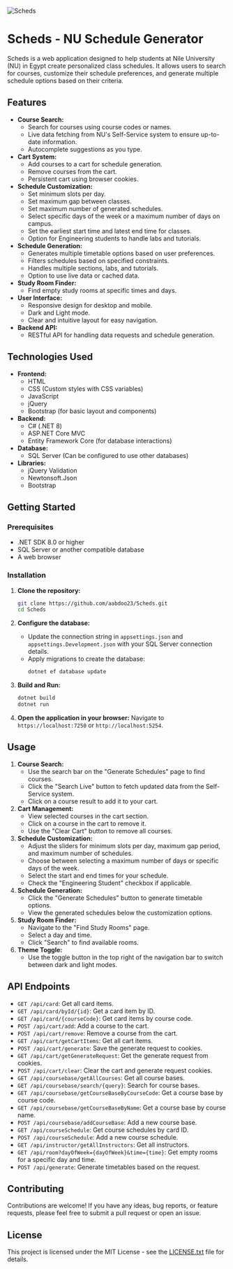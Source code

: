 ![Scheds](https://socialify.git.ci/aabdoo23/Scheds/image?language=1&name=1&owner=1&pattern=Solid&theme=Dark)

# Scheds - NU Schedule Generator

Scheds is a web application designed to help students at Nile University (NU) in Egypt create personalized class schedules. It allows users to search for courses, customize their schedule preferences, and generate multiple schedule options based on their criteria.

## Features

*   **Course Search:**
    *   Search for courses using course codes or names.
    *   Live data fetching from NU's Self-Service system to ensure up-to-date information.
    *   Autocomplete suggestions as you type.
*   **Cart System:**
    *   Add courses to a cart for schedule generation.
    *   Remove courses from the cart.
    *   Persistent cart using browser cookies.
*   **Schedule Customization:**
    *   Set minimum slots per day.
    *   Set maximum gap between classes.
    *   Set maximum number of generated schedules.
    *   Select specific days of the week or a maximum number of days on campus.
    *   Set the earliest start time and latest end time for classes.
    *   Option for Engineering students to handle labs and tutorials.
*   **Schedule Generation:**
    *   Generates multiple timetable options based on user preferences.
    *   Filters schedules based on specified constraints.
    *   Handles multiple sections, labs, and tutorials.
    *   Option to use live data or cached data.
*   **Study Room Finder:**
    *   Find empty study rooms at specific times and days.
*   **User Interface:**
    *   Responsive design for desktop and mobile.
    *   Dark and Light mode.
    *   Clear and intuitive layout for easy navigation.
*   **Backend API:**
    *   RESTful API for handling data requests and schedule generation.

## Technologies Used

*   **Frontend:**
    *   HTML
    *   CSS (Custom styles with CSS variables)
    *   JavaScript
    *   jQuery
    *   Bootstrap (for basic layout and components)
*   **Backend:**
    *   C# (.NET 8)
    *   ASP.NET Core MVC
    *   Entity Framework Core (for database interactions)
*   **Database:**
    *   SQL Server (Can be configured to use other databases)
*   **Libraries:**
    *   jQuery Validation
    *   Newtonsoft.Json
    *   Bootstrap


## Getting Started

### Prerequisites

*   .NET SDK 8.0 or higher
*   SQL Server or another compatible database
*   A web browser

### Installation

1.  **Clone the repository:**

    ```bash
    git clone https://github.com/aabdoo23/Scheds.git
    cd Scheds
    ```
2.  **Configure the database:**
    *   Update the connection string in `appsettings.json` and `appsettings.Development.json` with your SQL Server connection details.
    *   Apply migrations to create the database:
        ```bash
        dotnet ef database update
        ```
3.  **Build and Run:**

    ```bash
    dotnet build
    dotnet run
    ```
4.  **Open the application in your browser:** Navigate to `https://localhost:7250` or `http://localhost:5254`.

## Usage

1.  **Course Search:**
    *   Use the search bar on the "Generate Schedules" page to find courses.
    *   Click the "Search Live" button to fetch updated data from the Self-Service system.
    *   Click on a course result to add it to your cart.
2.  **Cart Management:**
    *   View selected courses in the cart section.
    *   Click on a course in the cart to remove it.
    *   Use the "Clear Cart" button to remove all courses.
3.  **Schedule Customization:**
    *   Adjust the sliders for minimum slots per day, maximum gap period, and maximum number of schedules.
    *   Choose between selecting a maximum number of days or specific days of the week.
    *   Select the start and end times for your schedule.
    *   Check the "Engineering Student" checkbox if applicable.
4.  **Schedule Generation:**
    *   Click the "Generate Schedules" button to generate timetable options.
    *   View the generated schedules below the customization options.
5.  **Study Room Finder:**
    *   Navigate to the "Find Study Rooms" page.
    *   Select a day and time.
    *   Click "Search" to find available rooms.
6.  **Theme Toggle:**
    *   Use the toggle button in the top right of the navigation bar to switch between dark and light modes.

## API Endpoints

*   `GET /api/card`: Get all card items.
*   `GET /api/card/byId/{id}`: Get a card item by ID.
*   `GET /api/card/{courseCode}`: Get card items by course code.
*   `POST /api/cart/add`: Add a course to the cart.
*   `POST /api/cart/remove`: Remove a course from the cart.
*   `GET /api/cart/getCartItems`: Get all cart items.
*   `POST /api/cart/generate`: Save the generate request to cookies.
*   `GET /api/cart/getGenerateRequest`: Get the generate request from cookies.
*   `POST /api/cart/clear`: Clear the cart and generate request cookies.
*   `GET /api/coursebase/getAllCourses`: Get all course bases.
*   `GET /api/coursebase/search/{query}`: Search for course bases.
*   `GET /api/coursebase/getCourseBaseByCourseCode`: Get a course base by course code.
*   `GET /api/coursebase/getCourseBaseByName`: Get a course base by course name.
*   `POST /api/coursebase/addCourseBase`: Add a new course base.
*   `GET /api/courseSchedule`: Get course schedules by card ID.
*   `POST /api/courseSchedule`: Add a new course schedule.
*   `GET /api/instructor/getAllInstructors`: Get all instructors.
*   `GET /api/room?dayOfWeek={dayOfWeek}&time={time}`: Get empty rooms for a specific day and time.
*   `POST /api/generate`: Generate timetables based on the request.

## Contributing

Contributions are welcome! If you have any ideas, bug reports, or feature requests, please feel free to submit a pull request or open an issue.

## License

This project is licensed under the MIT License - see the [LICENSE.txt](LICENSE.txt) file for details.
